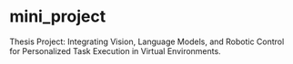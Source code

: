 # mini_project

Thesis Project: Integrating Vision, Language Models, and Robotic Control for Personalized Task Execution in Virtual Environments.

